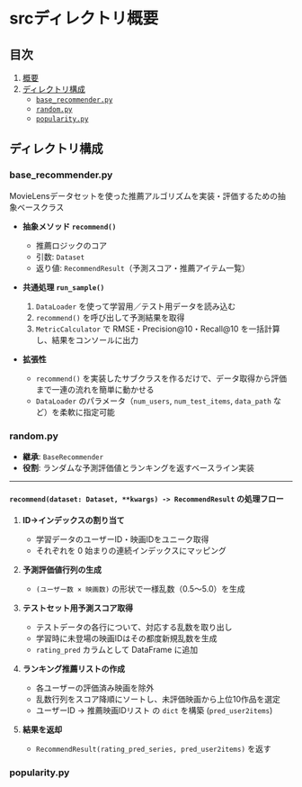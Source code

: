 # srcディレクトリ概要

## 目次
1. [概要](#概要)  
2. [ディレクトリ構成](#ディレクトリ構成)  
   - [`base_recommender.py`](#baserecommenderpy) 
   - [`random.py`](#randompy) 
   - [`popularity.py`](#popularitypy) 

## ディレクトリ構成
### base_recommender.py
MovieLensデータセットを使った推薦アルゴリズムを実装・評価するための抽象ベースクラス
- **抽象メソッド `recommend()`**  
  - 推薦ロジックのコア  
  - 引数: `Dataset`  
  - 返り値: `RecommendResult`（予測スコア・推薦アイテム一覧）

- **共通処理 `run_sample()`**  
  1. `DataLoader` を使って学習用／テスト用データを読み込む  
  2. `recommend()` を呼び出して予測結果を取得  
  3. `MetricCalculator` で RMSE・Precision@10・Recall@10 を一括計算し、結果をコンソールに出力

- **拡張性**  
  - `recommend()` を実装したサブクラスを作るだけで、データ取得から評価まで一連の流れを簡単に動かせる  
  - `DataLoader` のパラメータ（`num_users`, `num_test_items`, `data_path` など）を柔軟に指定可能

### random.py

- **継承**: `BaseRecommender`  
- **役割**: ランダムな予測評価値とランキングを返すベースライン実装

---

#### `recommend(dataset: Dataset, **kwargs) -> RecommendResult` の処理フロー

1. **ID→インデックスの割り当て**  
   - 学習データのユーザーID・映画IDをユニーク取得  
   - それぞれを 0 始まりの連続インデックスにマッピング  

2. **予測評価値行列の生成**  
   - `(ユーザー数 × 映画数)` の形状で一様乱数（0.5～5.0）を生成  

3. **テストセット用予測スコア取得**  
   - テストデータの各行について、対応する乱数を取り出し  
   - 学習時に未登場の映画IDはその都度新規乱数を生成  
   - `rating_pred` カラムとして DataFrame に追加  

4. **ランキング推薦リストの作成**  
   - 各ユーザーの評価済み映画を除外  
   - 乱数行列をスコア降順にソートし、未評価映画から上位10作品を選定  
   - ユーザーID → 推薦映画IDリスト の `dict` を構築 (`pred_user2items`)  

5. **結果を返却**  
   - `RecommendResult(rating_pred_series, pred_user2items)` を返す  

### popularity.py
